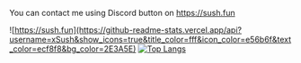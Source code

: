 You can contact me using Discord button on https://sush.fun


![https://sush.fun](https://github-readme-stats.vercel.app/api?username=xSush&show_icons=true&title_color=fff&icon_color=e56b6f&text_color=ecf8f8&bg_color=2E3A5E)
[![Top Langs](https://github-readme-stats.vercel.app/api/top-langs/?username=xSush&layout=compact)](https://github.com/anuraghazra/github-readme-stats)


